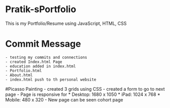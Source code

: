 # Pratik-sPortfolio
This is my Portfolio/Resume using JavaScript, HTML, CSS
# Commit Message
    - testing my commits and connections
    - created Index.html Page
    - education added in index.html
    - Portfolio.html
    - About.html
    - index.html push to th personal website
 #Picasso Painting
    - created 3 grids using CSS
    - created a form to go to next page
    - Page is responsive for
        * Desktop: 1680 x 1050
        * iPad: 1024 x 768
        * Mobile: 480 x 320
    - New page can be seen cohort page
    
